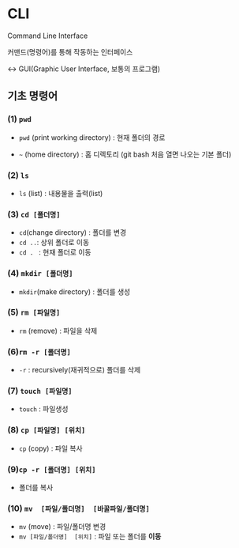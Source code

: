 # CLI

Command Line Interface

커맨드(명령어)를 통해 작동하는 인터페이스

<-> GUI(Graphic User Interface, 보통의 프로그램)





## 기초 명령어

### (1) `pwd`

* `pwd` (print working directory) : 현재 폴더의 경로

* `~` (home directory) : 홈 디렉토리 (git bash 처음 열면 나오는 기본 폴더)



### (2) `ls`

* `ls` (list) : 내용물을 출력(list)



### (3) `cd [폴더명]`

* `cd`(change directory) : 폴더를 변경
* `cd ..`: 상위 폴더로 이동
* `cd . ` : 현재 폴더로 이동

### (4) `mkdir [폴더명]`

* `mkdir`(make directory) : 폴더를 생성

### (5) `rm [파일명]`

* `rm` (remove) : 파일을 삭제



### (6)`rm -r [폴더명]`

* `-r` : recursively(재귀적으로) 폴더를 삭제



### (7) `touch [파일명]`

* `touch` : 파일생성



### (8) `cp [파일명] [위치]`

* `cp` (copy) : 파일 복사



### (9)`cp -r [폴더명] [위치]`

* 폴더를 복사



### (10) `mv  [파일/폴더명]  [바꿀파일/폴더명]`

* `mv` (move) : 파일/폴더명 변경
* `mv [파일/폴더명]  [위치]` : 파일 또는 폴더를 **이동**







 

















